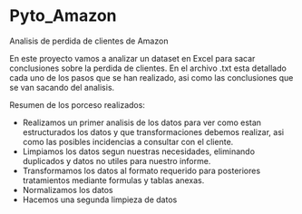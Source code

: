 # Pyto_Amazon
 Analisis de perdida de clientes de Amazon

En este proyecto vamos a analizar un dataset en Excel para sacar conclusiones sobre la perdida de clientes.
En el archivo .txt esta detallado cada uno de los pasos que se han realizado, asi como las conclusiones que se van sacando del analisis.

Resumen de los porceso realizados:
 - Realizamos un primer analisis de los datos para ver como estan estructurados los datos y que transformaciones debemos realizar, asi como las posibles incidencias a consultar con el cliente.
 - Limpiamos los datos segun nuestras necesidades, eliminando duplicados y datos no utiles para nuestro informe.
 - Transformamos los datos al formato requerido para posteriores tratamientos mediante formulas y tablas anexas.
 - Normalizamos los datos
 - Hacemos una segunda limpieza de datos 
